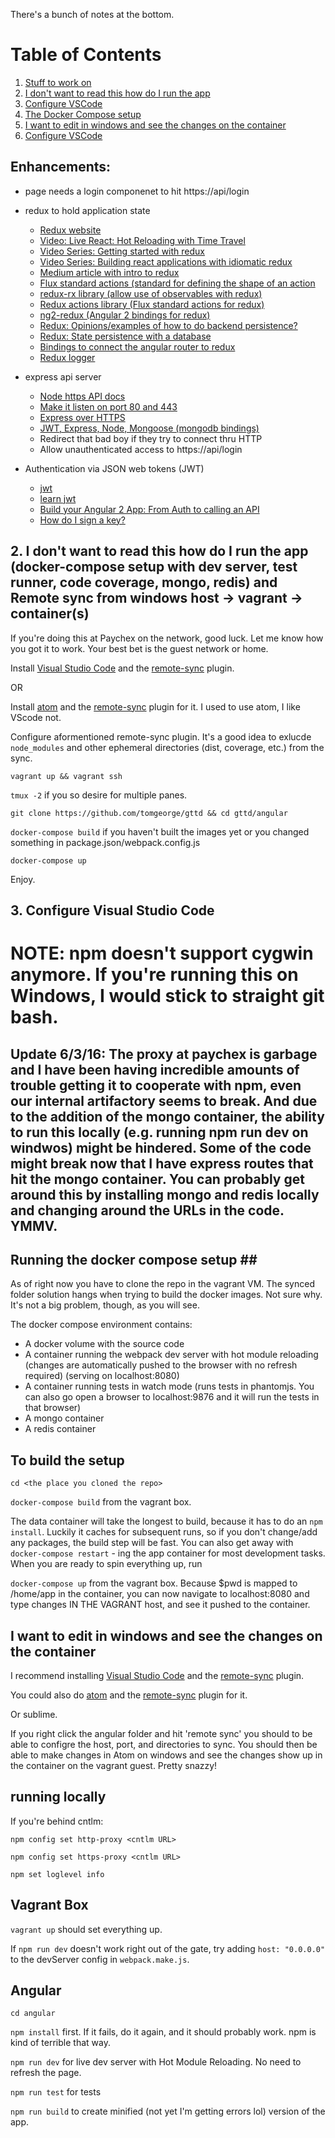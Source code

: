 There's a bunch of notes at the bottom.

# Table of Contents
1. [Stuff to work on](#enhancements)
2. [I don't want to read this how do I run the app](#tldr)
3. [Configure VSCode](#configurevscode)
3. [The Docker Compose setup](#dockercompose)
4. [I want to edit in windows and see the changes on the container](#magic)
5. [Configure VSCode](#configurevscode)


## Enhancements: <a name="enhancements"></a> ##

+ page needs a login componenet to hit https://api/login

+ redux to hold application state
    + [Redux website](http://reduxjs.org)
    + [Video: Live React: Hot Reloading with Time Travel](https://www.youtube.com/watch?v=xsSnOQynTHs)
    + [Video Series: Getting started with redux](https://egghead.io/courses/getting-started-with-redux)
    + [Video Series: Building react applications with idiomatic redux](https://egghead.io/courses/building-react-applications-with-idiomatic-redux)
    + [Medium article with intro to redux](https://medium.com/google-developer-experts/angular-2-introduction-to-redux-1cf18af27e6e#.7ijzqhpim)
    + [Flux standard actions (standard for defining the shape of an action](https://github.com/acdlite/flux-standard-action)
    + [redux-rx library (allow use of observables with redux)](https://github.com/acdlite/redux-rx)
    + [Redux actions library (Flux standard actions for redux)](https://github.com/acdlite/redux-actions)
    + [ng2-redux (Angular 2 bindings for redux)](https://github.com/angular-redux/ng2-redux)
    + [Redux: Opinions/examples of how to do backend persistence?](http://stackoverflow.com/questions/32949859/redux-opinions-examples-of-how-to-do-backend-persistence)
    + [Redux: State persistence with a database](http://stackoverflow.com/questions/33726644/redux-state-persistence-with-a-database)
    + [Bindings to connect the angular router to redux](https://github.com/dagstuan/ng2-redux-router)
    + [Redux logger](https://github.com/evgenyrodionov/redux-logger)


+ express api server
    + [Node https API docs](https://nodejs.org/docs/v4.4.5/api/https.html)
    + [Make it listen on port 80 and 443](http://stackoverflow.com/questions/22453782/nodejs-http-and-https-over-same-port/23975955#23975955)
    + [Express over HTTPS](http://blog.mgechev.com/2014/02/19/create-https-tls-ssl-application-with-express-nodejs/)
    + [JWT, Express, Node, Mongoose (mongodb bindings)](https://matoski.com/article/jwt-express-node-mongoose/)
    + Redirect that bad boy if they try to connect thru HTTP
    + Allow unauthenticated access to https://api/login

+ Authentication via JSON web tokens (JWT)
    + [jwt](https://jwt.io)
    + [learn jwt](https://github.com/docdis/learn-json-web-tokens)
    + [Build your Angular 2 App: From Auth to calling an API](https://auth0.com/blog/2015/05/14/creating-your-first-real-world-angular-2-app-from-authentication-to-calling-an-api-and-everything-in-between/)
    + [How do I sign a key?](https://github.com/dwyl/hapi-auth-jwt2/issues/48)


## 2. I don't want to read this how do I run the app (docker-compose setup with dev server, test runner, code coverage, mongo, redis) and Remote sync from windows host -> vagrant -> container(s) <a name="tldr"></a> ##
If you're doing this at Paychex on the network, good luck.  Let me know how you got it to work.  Your best bet is the guest network or home.

Install [Visual Studio Code](code.visualstudio.com) and the [remote-sync](https://github.com/lukasz-wronski/vscode-ftp-sync) plugin.

OR

Install [atom](http://atom.io) and the [remote-sync](https://github.com/yongkangchen/remote-sync) plugin for it.  I used to use atom, I like VScode not.

Configure aformentioned remote-sync plugin.  It's a good idea to exlucde `node_modules` and other ephemeral directories (dist, coverage, etc.) from the sync.

`vagrant up && vagrant ssh`

`tmux -2` if you so desire for multiple panes.

`git clone https://github.com/tomgeorge/gttd && cd gttd/angular`

`docker-compose build` if you haven't built the images yet or you changed something in package.json/webpack.config.js

`docker-compose up`

Enjoy.


## 3. Configure Visual Studio Code<a name="configurevscode"></a>

# NOTE: npm doesn't support cygwin anymore.  If you're running this on Windows, I would stick to straight git bash. #

## Update 6/3/16:  The proxy at paychex is garbage and I have been having incredible amounts of trouble getting it to cooperate with npm, even our internal artifactory seems to break.  And due to the addition of the mongo container, the ability to run this locally (e.g. running npm run dev on windwos) might be hindered.  Some of the code might break now that I have express routes that hit the mongo container.  You can probably get around this by installing mongo and redis locally and changing around the URLs in the code.  YMMV. ##

## Running the docker compose setup <a name="dockercompose"></a>##

As of right now you have to clone the repo in the vagrant VM.  The synced folder solution hangs when trying to build the docker images.  Not sure why.  It's not a big problem, though, as you will see.

The docker compose environment contains:

+ A docker volume with the source code
+ A container running the webpack dev server with hot module reloading (changes are automatically pushed to the browser with no refresh required) (serving on localhost:8080)
+ A container running tests in watch mode (runs tests in phantomjs.  You can also go open a browser to localhost:9876 and it will run the tests in that browser)
+ A mongo container
+ A redis container

## To build the setup ##

`cd <the place you cloned the repo>`

`docker-compose build` from the vagrant box.

The data container will take the longest to build, because it has to do an `npm install`.  Luckily it caches for subsequent runs, so if you don't change/add any packages, the build step will be fast.  You can also get away with `docker-compose restart` - ing the app container for most development tasks.  When you are ready to spin everything up, run

`docker-compose up`  from the vagrant box.  Because $pwd is mapped to /home/app in the container, you can now navigate to localhost:8080 and type changes IN THE VAGRANT host, and see it pushed to the container.

##  I want to edit in windows and see the changes on the container <a name="magic"></a> ##

I recommend installing  [Visual Studio Code](code.visualstudio.com) and the [remote-sync](https://github.com/lukasz-wronski/vscode-ftp-sync) plugin.

You could also do [atom](http://atom.io) and the [remote-sync](https://github.com/yongkangchen/remote-sync) plugin for it.

Or sublime.

If you right click the angular folder and hit 'remote sync' you should to be able to configre the host, port, and directories to sync.  You should then be able to make changes in Atom on windows and see the changes show up in the container on the vagrant guest.  Pretty snazzy!


## running locally ##

If you're behind cntlm:

`npm config set http-proxy <cntlm URL>`

`npm config set https-proxy <cntlm URL>`

`npm set loglevel info`

## Vagrant Box ##

`vagrant up` should set everything up.

If `npm run dev` doesn't work right out of the gate, try adding `host: "0.0.0.0"` to the devServer config in `webpack.make.js`.

## Angular ##

`cd angular`

`npm install` first.  If it fails, do it again, and it should probably work.  npm is kind of terrible that way.

`npm run dev` for live dev server with Hot Module Reloading.  No need to refresh the page.

`npm run test` for tests

`npm run build` to create minified (not yet I'm getting errors lol) version of the app.
